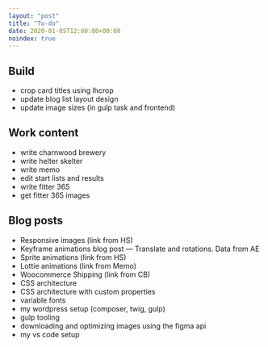 ```yaml
---
layout: "post"
title: "To-do"
date: 2020-01-05T12:00:00+00:00
noindex: true
---
```


## Build
- crop card titles using lhcrop
- update blog list layout design
- update image sizes (in gulp task and frontend)

## Work content
- write charnwood brewery
- write helter skelter
- write memo
- edit start lists and results
- write fitter 365
- get fitter 365 images

## Blog posts
- Responsive images (link from HS)
- Keyframe animations blog post — Translate and rotations. Data from AE
- Sprite animations (link from HS)
- Lottie animations (link from Memo)
- Woocommerce Shipping (link from CB)
- CSS architecture
- CSS architecture with custom properties
- variable fonts
- my wordpress setup (composer, twig, gulp)
- gulp tooling
- downloading and optimizing images using the figma api
- my vs code setup
